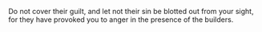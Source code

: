 Do not cover their guilt, and let not their sin be blotted out from your sight, for they have provoked you to anger in the presence of the builders.
